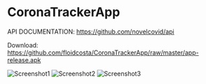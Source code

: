 # CoronaTrackerApp


API DOCUMENTATION: https://github.com/novelcovid/api

Download: https://github.com/floidcosta/CoronaTrackerApp/raw/master/app-release.apk

![Screenshot1](https://github.com/floidcosta/CoronaTrackerApp/blob/master/Capture1.PNG)
![Screenshot2](https://github.com/floidcosta/CoronaTrackerApp/blob/master/Capture2.PNG)
![Screenshot3](https://github.com/floidcosta/CoronaTrackerApp/blob/master/Capture3.PNG)
